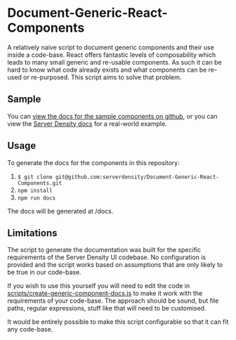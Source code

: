 # Document-Generic-React-Components

A relatively naive script to document generic components and their use inside a code-base.  React offers fantastic levels of composability which leads to many small generic and re-usable components.  As such it can be hard to know what code already exists and what components can be re-used or re-purposed.  This script aims to solve that problem.

## Sample

You can [view the docs for the sample components on github](https://github.com/serverdensity/Document-Generic-React-Components/blob/master/docs/generic-components.md), or you can view the [Server Density docs](https://github.com/serverdensity/Document-Generic-React-Components/blob/master/docs/sample/server-density-docs.md) for a real-world example.

## Usage

To generate the docs for the components in this repository:

1. `$ git clone git@github.com:serverdensity/Document-Generic-React-Components.git`
2. `npm install`
3. `npm run docs`

The docs will be generated at /docs.

## Limitations

The script to generate the documentation was built for the specific requirements of the Server Density UI codebase.  No configuration is provided and the script works based on assumptions that are only likely to be true in our code-base.

If you wish to use this yourself you will need to edit the code in [scripts/create-generic-component-docs.js](https://github.com/serverdensity/Document-Generic-React-Components/blob/master/scripts/create-generic-component-docs.js) to make it work with the requirements of your code-base.  The approach should be sound, but file paths, regular expressions, stuff like that will need to be customised.

It would be entirely possible to make this script configurable so that it can fit any code-base.
